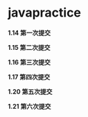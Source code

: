 # javapractice

**1.14 第一次提交**

**1.15 第二次提交**

**1.16 第三次提交**

**1.17 第四次提交**

**1.20 第五次提交**

**1.21 第六次提交**

